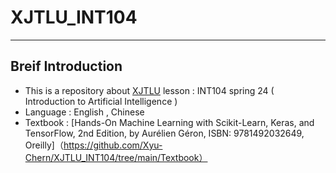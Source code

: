 # XJTLU_INT104
----
## Breif Introduction
- This is a repository about [XJTLU](https://www.xjtlu.edu.cn/zh) lesson : INT104 spring 24 ( Introduction to Artificial Intelligence )
- Language : English , Chinese
- Textbook : [Hands-On Machine Learning with Scikit-Learn, Keras, and TensorFlow, 2nd Edition, by Aurélien Géron, ISBN: 9781492032649, Oreilly]（https://github.com/Xyu-Chern/XJTLU_INT104/tree/main/Textbook）


